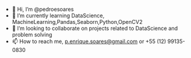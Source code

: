 - 👋 Hi, I’m @pedroesoares
- 🌱 I’m currently learning DataScience, MachineLearning,Pandas,Seaborn,Python,OpenCV2
- 💞️ I’m looking to collaborate on projects related to DataScience and problem solving
- 📫 How to reach me, p.enrique.soares@gmail.com or +55 (12) 99135-0830

<!---
pedroesoares/pedroesoares is a ✨ special ✨ repository because its `README.md` (this file) appears on your GitHub profile.
You can click the Preview link to take a look at your changes.
--->
